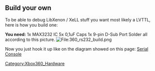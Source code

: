 ## Build your own

To be able to debug LibXenon / XeLL stuff you want most likely a LVTTL,
here is how you build one:

**You need:**
1x MAX3232 IC
5x 0,1uF Caps
1x 9-pin D-Sub Port
Solder all according to this picture.
![<File:360_rs232_build.png>](360_rs232_build.png
"File:360_rs232_build.png")

Now you just hook it up like on the diagram showed on this page: [Serial
Console](Serial_Console "wikilink")

[Category:Xbox360_Hardware](Category:Xbox360_Hardware "wikilink")